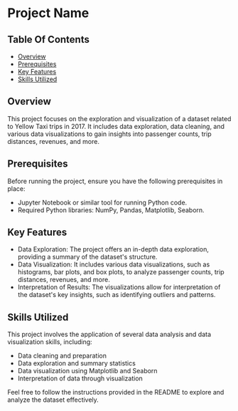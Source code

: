 # Project Name

## Table Of Contents
- [Overview](#overview)
- [Prerequisites](#prerequisites)
- [Key Features](#key-features)
- [Skills Utilized](#skills-utilized)

## Overview
This project focuses on the exploration and visualization of a dataset related to Yellow Taxi trips in 2017. It includes data exploration, data cleaning, and various data visualizations to gain insights into passenger counts, trip distances, revenues, and more.

## Prerequisites
Before running the project, ensure you have the following prerequisites in place:
- Jupyter Notebook or similar tool for running Python code.
- Required Python libraries: NumPy, Pandas, Matplotlib, Seaborn.

## Key Features
- Data Exploration: The project offers an in-depth data exploration, providing a summary of the dataset's structure.
- Data Visualization: It includes various data visualizations, such as histograms, bar plots, and box plots, to analyze passenger counts, trip distances, revenues, and more.
- Interpretation of Results: The visualizations allow for interpretation of the dataset's key insights, such as identifying outliers and patterns.

## Skills Utilized
This project involves the application of several data analysis and data visualization skills, including:
- Data cleaning and preparation
- Data exploration and summary statistics
- Data visualization using Matplotlib and Seaborn
- Interpretation of data through visualization

Feel free to follow the instructions provided in the README to explore and analyze the dataset effectively.
